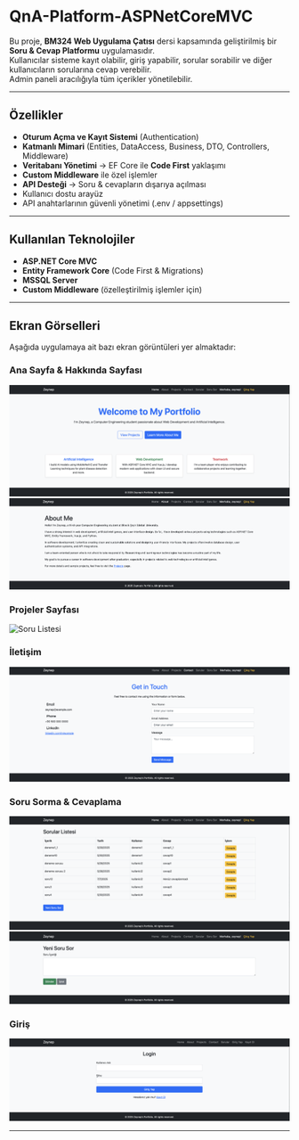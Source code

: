 # QnA-Platform-ASPNetCoreMVC

Bu proje, **BM324 Web Uygulama Çatısı** dersi kapsamında geliştirilmiş bir **Soru & Cevap Platformu** uygulamasıdır.  
Kullanıcılar sisteme kayıt olabilir, giriş yapabilir, sorular sorabilir ve diğer kullanıcıların sorularına cevap verebilir.  
Admin paneli aracılığıyla tüm içerikler yönetilebilir.

---

## Özellikler

-  **Oturum Açma ve Kayıt Sistemi** (Authentication)
-  **Katmanlı Mimari** (Entities, DataAccess, Business, DTO, Controllers, Middleware)
-  **Veritabanı Yönetimi** → EF Core ile **Code First** yaklaşımı
-  **Custom Middleware** ile özel işlemler
-  **API Desteği** → Soru & cevapların dışarıya açılması
-  Kullanıcı dostu arayüz
-  API anahtarlarının güvenli yönetimi (.env / appsettings)

---

## Kullanılan Teknolojiler

- **ASP.NET Core MVC**
- **Entity Framework Core** (Code First & Migrations)
- **MSSQL Server**
- **Custom Middleware** (özelleştirilmiş işlemler için)

---

## Ekran Görselleri

Aşağıda uygulamaya ait bazı ekran görüntüleri yer almaktadır:

### Ana Sayfa & Hakkında Sayfası
![Login](./images/mvc1.png)
![Register](./images/mvc2.png)

### Projeler Sayfası
![Soru Listesi](./images/mvc3.png)

### İletişim
![Soru Detay](./images/mvc4.png)

### Soru Sorma & Cevaplama
![Soru Sorma](./images/mvc5.png)
![Admin Panel](./images/mvc7.png)


### Giriş 
![Cevaplama](./images/mvc6.png)

---

